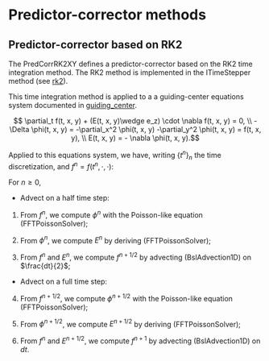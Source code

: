 # Predictor-corrector methods

## Predictor-corrector based on RK2

The PredCorrRK2XY defines a predictor-corrector based on the RK2 time integration method. 
The RK2 method is implemented in the ITimeStepper method (see [rk2](../../timestepper/README.md)). 

This time integration method is applied to a a guiding-center equations system documented in [guiding\_center](./../../../simulations/geometryXY/guiding_center/README.md). 
```math
    \partial_t f(t, x, y) + (E(t, x, y)\wedge e_z) \cdot \nabla f(t, x, y) = 0, \\
    - \Delta \phi(t, x, y)  = -\partial_x^2 \phi(t, x, y) -\partial_y^2 \phi(t, x, y) = f(t, x, y), \\
    E(t, x, y) =  - \nabla \phi(t, x, y).
```


Applied to this equations system, we have, writing $`\{t^n\}_n \text{ the time discretization, and } f^n = f(t^n, \cdot, \cdot)`$:


For $n\geq 0$,

* Advect on a half time step:

 1. From $f^n$, we compute $\phi^n$ with the Poisson-like equation (FFTPoissonSolver);

 2. From $\phi^n$, we compute $E^n$ by deriving (FFTPoissonSolver);

 3. From $f^n \text{ and } E^n$, we compute $f^{n+1/2}$ by advecting (BslAdvection1D) on $\frac{dt}{2}$;

* Advect on a full time step:

 4. From $f^{n+1/2}$, we compute $\phi^{n+1/2}$ with the Poisson-like equation (FFTPoissonSolver);

 5. From $\phi^{n+1/2}$, we compute $E^{n+1/2}$ by deriving (FFTPoissonSolver);

 6. From $f^n \text{ and } E^{n+1/2}$, we compute $f^{n+1}$ by advecting (BslAdvection1D) on $dt$.

